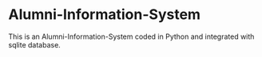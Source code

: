 # Alumni-Information-System
This is an Alumni-Information-System coded in Python and integrated with sqlite database.
